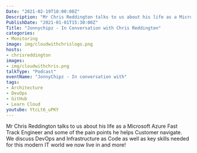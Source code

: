 ```yaml
---
Date: "2021-02-19T18:00:00Z"
Description: "Mr Chris Reddington talks to us about his life as a Microsoft Azure Fast Track Engineer and some of the pain points he helps Customer navigate. We discuss DevOps and Infrastructure as Code as well as key skills needed for this modern IT world we now live in and more!"
PublishDate: "2021-01-01T15:30:00Z"
Title: "Jonnychipz - In Conversation with Chris Reddington"
categories:
- Monitoring
image: img/cloudwithchrislogo.png
hosts:
- chrisreddington
images:
- img/cloudwithchris.png
talkType: "Podcast"
eventName: "JonnyChipz - In conversation with"
tags:
- Architecture
- DevOps
- GitHub
- Learn Cloud
youtube: YtcLt6_uPKY
---
```

Mr Chris Reddington talks to us about his life as a Microsoft Azure Fast Track Engineer and some of the pain points he helps Customer navigate. We discuss DevOps and Infrastructure as Code as well as key skills needed for this modern IT world we now live in and more!